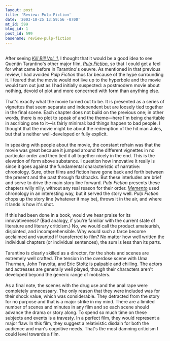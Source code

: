 ```yaml
---
layout: post
title: 'Review: Pulp Fiction'
date: '2003-10-25 13:59:56 -0700'
mt_id: 599
blog_id: 1
post_id: 599
basename: review-pulp-fiction
---
```

<br />After seeing <a href="/writings/kill-bill-vol-1.cfm"><cite>Kill Bill Vol. 1</cite></a>, I thought that it would be a good idea to see Quentin Tarantino's other major film, <a href="http://www.amazon.com/exec/obidos/ASIN/B000068DBC/bbrown-20/ref=nosim/" title="Amazon link"><cite>Pulp Fiction</cite></a>, so that I could get a feel for what came before in Tarantino's oeuvre. As mentioned in that previous review, I had avoided <cite>Pulp Fiction</cite> thus far because of the hype surrounding it. I feared that the movie would not live up to the hyperbole and the movie would turn out just as I had initially suspected: a postmodern movie about nothing, devoid of plot and more concerned with form than anything else.<br /><br />That's exactly what the movie turned out to be. It is presented as a series of vignettes that seem separate and independent but are loosely tied together in the final scene. Each chapter does not build on the previous one; in other words, there is no plot to speak of and the theme&#x2014;here I'm being charitable in ascribing one to it&#x2014;is fairly minimal: bad things happen to bad people. I thought that the movie might be about the redemption of the hit man Jules, but that's neither well-developed or fully explicit.<br /><br />In speaking with people about the movie, the constant refrain was that the movie was great because it jumped around the different vignettes in no particular order and then tied it all together nicely in the end. This is the elevation of form above substance. I question how innovative it really is since it goes against the fundamental characteristic of narrative: chronology. Sure, other films and fiction have gone back and forth between the present and the past through flashbacks. But these interludes are brief and serve to drive the main story line forward. <cite>Pulp Fiction</cite> presents these chapters willy nilly, without any real reason for their order. <a href="http://www.amazon.com/exec/obidos/ASIN/B00003CXZ4/bbrown-20/ref=nosim/" title="Amazon link"><cite>Memento</cite></a> used chronology in an interesting way, but it served the story well. <cite>Pulp Fiction</cite> chops up the story line (whatever it may be), throws it in the air, and where it lands is how it's shot.<br /><br />If this had been done in a book, would we hear praise for its innovativeness? (Bad analogy, if you're familiar with the current state of literature and literary criticism.) No, we would call the product amateurish, disjointed, and incomprehensible. Why would such a farce become acclaimed and vaunted if transferred to film? No matter how well written the individual chapters (or individual sentences), the sum is less than its parts.<br /><br />Tarantino is clearly skilled as a director, for the shots and scenes are extremely well crafted. The tension in the overdose scene with Uma Thurman, John Travolta, and Eric Stoltz is palpable and chilling. The actors and actresses are generally well played, though their characters aren't developed beyond the generic range of mobsters.<br /><br />As a final note, the scenes with the drug use and the anal rape were completely unnecessary. The only reason that they were included was for their shock value, which was considerable. They detracted from the story for no purpose and that is a major strike in my mind. There are a limited number of scenes and minutes in any film and so each scene should advance the drama or story along. To spend so much time on these subjects and events is a travesty. In a perfect film, they would represent a major flaw. In this film, they suggest a relativistic disdain for both the audience and man's cognitive needs. That's the most damning criticism I could level towards a film.<br /><br /><br />
